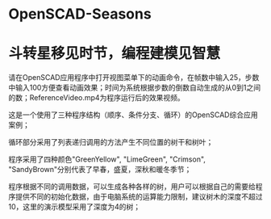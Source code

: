 # OpenSCAD-Seasons

# 斗转星移见时节，编程建模见智慧

请在OpenSCAD应用程序中打开视图菜单下的动画命令，在帧数中输入25，步数中输入100方便查看动画效果；时间为系统根据步数的倒数自动生成的从0到1之间的数；ReferenceVideo.mp4为程序运行后的效果视频。

这是一个使用了三种程序结构（顺序、条件分支、循环）的OpenSCAD综合应用案例；

循环部分采用了列表递归调用的方法产生不同位置的树干和树叶；

程序采用了四种颜色"GreenYellow", "LimeGreen", "Crimson", "SandyBrown"分别代表了早春，盛夏，深秋和暖冬季节；

程序根据不同的调用数据，可以生成各种各样的树，用户可以根据自己的需要给程序提供不同的初始化数据，由于电脑系统的运算能力限制，建议树木的深度不超过10，这里的演示模型采用了深度为4的树；
